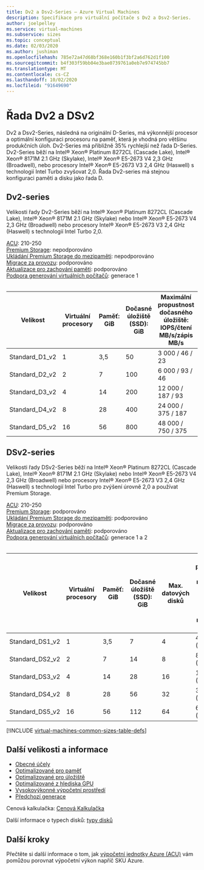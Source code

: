 ```yaml
---
title: Dv2 a Dsv2-Series – Azure Virtual Machines
description: Specifikace pro virtuální počítače s Dv2 a Dsv2-Series.
author: joelpelley
ms.service: virtual-machines
ms.subservice: sizes
ms.topic: conceptual
ms.date: 02/03/2020
ms.author: jushiman
ms.openlocfilehash: 785e72a47d68bf368e160b1f3bf2a6d762d1f100
ms.sourcegitcommit: b4f303f59bb04e3bae0739761a0eb7e974745bb7
ms.translationtype: MT
ms.contentlocale: cs-CZ
ms.lasthandoff: 10/02/2020
ms.locfileid: "91649690"
---
```

# <a name="dv2-and-dsv2-series"></a>Řada Dv2 a DSv2

Dv2 a Dsv2-Series, následná na originální D-Series, má výkonnější procesor a optimální konfiguraci procesoru na paměť, která je vhodná pro většinu produkčních úloh. Dv2-Series má přibližně 35% rychlejší než řada D-Series. Dv2-Series běží na Intel® Xeon® Platinum 8272CL (Cascade Lake), Intel® Xeon® 8171M 2.1 GHz (Skylake), Intel® Xeon® E5-2673 V4 2,3 GHz (Broadwell), nebo procesory Intel® Xeon® E5-2673 V3 2,4 GHz (Haswell) s technologií Intel Turbo zvyšovat 2,0. Řada Dv2-series má stejnou konfiguraci paměti a disku jako řada D.

## <a name="dv2-series"></a>Dv2-series

Velikosti řady Dv2-Series běží na Intel® Xeon® Platinum 8272CL (Cascade Lake), Intel® Xeon® 8171M 2.1 GHz (Skylake) nebo Intel® Xeon® E5-2673 V4 2,3 GHz (Broadwell) nebo procesory Intel® Xeon® E5-2673 V3 2,4 GHz (Haswell) s technologií Intel Turbo 2,0.

[ACU](acu.md): 210-250<br>
[Premium Storage](premium-storage-performance.md): nepodporováno<br>
[Ukládání Premium Storage do mezipaměti](premium-storage-performance.md): nepodporováno<br>
[Migrace za provozu](maintenance-and-updates.md): podporováno<br>
[Aktualizace pro zachování paměti](maintenance-and-updates.md): podporováno<br>
[Podpora generování virtuálních počítačů](generation-2.md): generace 1<br>
<br>

| Velikost | Virtuální procesory | Paměť: GiB | Dočasné úložiště (SSD): GiB | Maximální propustnost dočasného úložiště: IOPS/čtení MB/s/zápis MB/s | Max. datových disků | Propustnost: IOPS | Maximální počet síťových karet | Očekávaná šířka pásma sítě (MB/s) |
|---|---|---|---|---|---|---|---|---|
| Standard_D1_v2 | 1  | 3,5 | 50  | 3 000 / 46 / 23    | 4  | 4×500  | 2|750   |
| Standard_D2_v2 | 2  | 7   | 100 | 6 000 / 93 / 46    | 8  | 8×500  | 2|1 500  |
| Standard_D3_v2 | 4  | 14  | 200 | 12 000 / 187 / 93  | 16 | 16×500 | 4|3000  |
| Standard_D4_v2 | 8  | 28  | 400 | 24 000 / 375 / 187 | 32 | 32×500 | 8|6000  |
| Standard_D5_v2 | 16 | 56  | 800 | 48 000 / 750 / 375 | 64 | 64x500 | 8|12000 |

## <a name="dsv2-series"></a>DSv2-series

Velikosti řady DSv2-Series běží na Intel® Xeon® Platinum 8272CL (Cascade Lake), Intel® Xeon® 8171M 2.1 GHz (Skylake) nebo Intel® Xeon® E5-2673 V4 2,3 GHz (Broadwell) nebo procesory Intel® Xeon® E5-2673 V3 2,4 GHz (Haswell) s technologií Intel Turbo pro zvýšení úrovně 2,0 a používat Premium Storage.

[ACU](acu.md): 210-250<br>
[Premium Storage](premium-storage-performance.md): podporováno<br>
[Ukládání Premium Storage do mezipaměti](premium-storage-performance.md): podporováno<br>
[Migrace za provozu](maintenance-and-updates.md): podporováno<br>
[Aktualizace pro zachování paměti](maintenance-and-updates.md): podporováno<br>
[Podpora generování virtuálních počítačů](generation-2.md): generace 1 a 2<br>
<br>

| Velikost | Virtuální procesory | Paměť: GiB | Dočasné úložiště (SSD): GiB | Max. datových disků | Maximální propustnost úložiště v mezipaměti a dočasné úložiště: IOPS/MB/s (velikost mezipaměti v GiB) | Maximální propustnost disku neuloženého v mezipaměti: IOPS/MB/s | Maximální počet síťových karet|Očekávaná šířka pásma sítě (MB/s) |
|---|---|---|---|---|---|---|---|---|
| Standard_DS1_v2 | 1  | 3,5 | 7   | 4  | 4000/32 (43)    | 3200/48   | 2|750   |
| Standard_DS2_v2 | 2  | 7   | 14  | 8  | 8000/64 (86)    | 6400/96   | 2|1 500  |
| Standard_DS3_v2 | 4  | 14  | 28  | 16 | 16000/128 (172) | 12800/192 | 4|3000  |
| Standard_DS4_v2 | 8  | 28  | 56  | 32 | 32000/256 (344) | 25600/384 | 8|6000  |
| Standard_DS5_v2 | 16 | 56  | 112 | 64 | 64000/512 (688) | 51200/768 | 8|12000 |

[!INCLUDE [virtual-machines-common-sizes-table-defs](../../includes/virtual-machines-common-sizes-table-defs.md)]

## <a name="other-sizes-and-information"></a>Další velikosti a informace

- [Obecné účely](sizes-general.md)
- [Optimalizované pro paměť](sizes-memory.md)
- [Optimalizované pro úložiště](sizes-storage.md)
- [Optimalizované z hlediska GPU](sizes-gpu.md)
- [Vysokovýkonné výpočetní prostředí](sizes-hpc.md)
- [Předchozí generace](sizes-previous-gen.md)

Cenová kalkulačka: [Cenová Kalkulačka](https://azure.microsoft.com/pricing/calculator/)

Další informace o typech disků: [typy disků](./disks-types.md#ultra-disk)

## <a name="next-steps"></a>Další kroky

Přečtěte si další informace o tom, jak [výpočetní jednotky Azure (ACU)](acu.md) vám pomůžou porovnat výpočetní výkon napříč SKU Azure.